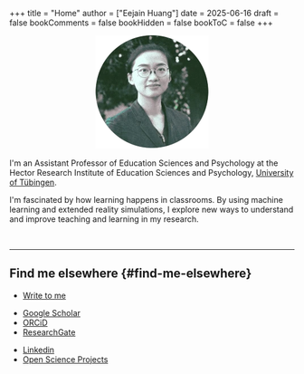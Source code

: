 +++
title = "Home"
author = ["Eejain Huang"]
date = 2025-06-16
draft = false
bookComments = false
bookHidden = false
bookToC = false
+++

<div data-badge-details="right" data-badge-type="donut" data-doi="10.1016/j.compedu.2020.104100" data-hide-no-mentions="true" class="altmetric-embed"></div>
<p align="center">
  <img src=dithered-image.webp />
</p>

I'm an Assistant Professor of Education Sciences and Psychology at the Hector Research Institute of Education Sciences and Psychology, [University of Tübingen](https://uni-tuebingen.de/en/faculties/faculty-of-economics-and-social-sciences/subjects/department-of-social-sciences/education-sciences-and-psychology/institute/staff/huang-yizhen/).

I'm fascinated by how learning happens in classrooms. By using machine learning and extended reality simulations, I explore new ways to understand and improve teaching and learning in my research.

<!-- I previously worked the [University of Michigan](https://lsa.umich.edu/psych/program-areas/combined-program-education-and-psychology.html), [University of Potsdam](https://www.uni-potsdam.de/en/erziehungswissenschaftliche-bildungsforschung/team/yizhen-huang) and [Kiel University](https://www.schulpaedagogik.uni-kiel.de/en/team/dr-yizhen-huang-1). -->

<br>

---


## Find me elsewhere {#find-me-elsewhere}

-   [Write to me](mailto:huang@eejain.com)
<!-- -   [Virtual Reality in Teacher Education Project Page](https://www.uni-potsdam.de/en/erziehungswissenschaftliche-bildungsforschung/research/virtual-classroom) -->
<!-- -   [DigiProMIN Project Page](https://lernen.digital/verbuende/digipromin/) -->
-   [Google Scholar](https://scholar.google.com/citations?hl=en&pli=1&user=0JRtAtkAAAAJ)
-   [ORCiD](https://orcid.org/0000-0002-7041-1927)
-   [ResearchGate](https://www.researchgate.net/profile/Yizhen-Huang)
<!-- -   [X/Twitter](https://twitter.com/EejainH) -->
-   [Linkedin](https://www.linkedin.com/in/yizhen-huang/)
-   [Open Science Projects](https://osf.io/uy9ew/)
<!-- -   [VR Classroom Source Code Repository](https://gitup.uni-potsdam.de/mm_vr/vr-klassenzimmer) -->
